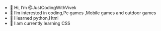 - 👋 Hi, I’m @JustCodingWithVivek 
- 👀 I’m interested in coding,Pc games ,Mobile games and outdoor games
- 🌱 I learned python,Html
- 🌱 I am currently learning CSS

